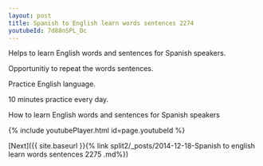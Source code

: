```yaml
---
layout: post
title: Spanish to English learn words sentences 2274 
youtubeId: 7d88nSPL_Dc
---
```

 
 
Helps to learn English words and sentences for Spanish speakers.

Opportunitiy to repeat the words sentences. 

Practice English language. 
 
10 minutes practice every day. 
 
How to learn English words and sentences for Spanish speakers 
 
{% include youtubePlayer.html id=page.youtubeId %}
 
 
[Next]({{ site.baseurl }}{% link  split2/_posts/2014-12-18-Spanish to english learn words sentences 2275 .md%})
 
